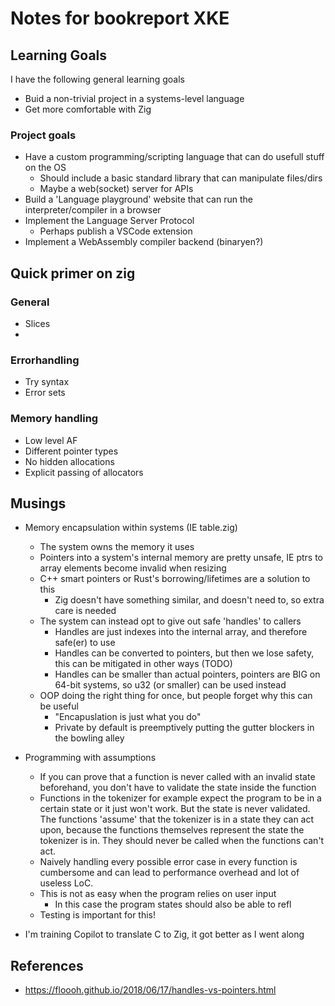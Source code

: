# Notes for bookreport XKE

## Learning Goals
I have the following general learning goals
- Buid a non-trivial project in a systems-level language
- Get more comfortable with Zig

### Project goals
- Have a custom programming/scripting language that can do usefull stuff on the OS
    - Should include a basic standard library that can manipulate files/dirs
    - Maybe a web(socket) server for APIs
- Build a 'Language playground' website that can run the interpreter/compiler in a browser
- Implement the Language Server Protocol
    - Perhaps publish a VSCode extension 
- Implement a WebAssembly compiler backend (binaryen?)

## Quick primer on zig

### General
- Slices
- 


### Errorhandling 
- Try syntax
- Error sets

### Memory handling
- Low level AF
- Different pointer types
- No hidden allocations
- Explicit passing of allocators

## Musings 
- Memory encapsulation within systems (IE table.zig)
    - The system owns the memory it uses
    - Pointers into a system's internal memory are pretty unsafe, IE ptrs to array elements become invalid when resizing
    - C++ smart pointers or Rust's borrowing/lifetimes are a solution to this
        - Zig doesn't have something similar, and doesn't need to, so extra care is needed
    - The system can instead opt to give out safe 'handles' to callers
        - Handles are just indexes into the internal array, and therefore safe(er) to use
        - Handles can be converted to pointers, but then we lose safety, this can be mitigated in other ways (TODO)
        - Handles can be smaller than actual pointers, pointers are BIG on 64-bit systems, so u32 (or smaller) can be used instead
    - OOP doing the right thing for once, but people forget why this can be useful 
        - "Encapuslation is just what you do"
        - Private by default is preemptively putting the gutter blockers in the bowling alley

- Programming with assumptions
    - If you can prove that a function is never called with an invalid state beforehand, you don't have to validate the state inside the function
    - Functions in the tokenizer for example expect the program to be in a certain state or it just won't work. But the state is never validated. The functions 'assume' that the tokenizer is in a state they can act upon, because the functions themselves represent the state the tokenizer is in. They should never be called when the functions can't act.
    - Naively handling every possible error case in every function is cumbersome and can lead to performance overhead and lot of useless LoC.
    - This is not as easy when the program relies on user input
        - In this case the program states should also be able to refl
    - Testing is important for this!

- I'm training Copilot to translate C to Zig, it got better as I went along


## References
- https://floooh.github.io/2018/06/17/handles-vs-pointers.html